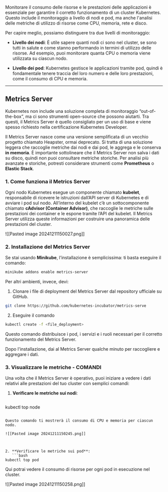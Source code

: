 Monitorare il consumo delle risorse e le prestazioni delle applicazioni è essenziale per garantire il corretto funzionamento di un cluster Kubernetes. Questo include il monitoraggio a livello di nodi e pod, ma anche l'analisi delle metriche di utilizzo di risorse come CPU, memoria, rete e disco.

Per capire meglio, possiamo distinguere tra due livelli di monitoraggio:

- **Livello dei nodi**: È utile sapere quanti nodi ci sono nel cluster, se sono tutti in salute e come stanno performando in termini di utilizzo delle risorse. Ad esempio, puoi monitorare quanta CPU o memoria viene utilizzata su ciascun nodo.

- **Livello dei pod**: Kubernetes gestisce le applicazioni tramite pod, quindi è fondamentale tenere traccia del loro numero e delle loro prestazioni, come il consumo di CPU e memoria.


***
## Metrics Server

Kubernetes non include una soluzione completa di monitoraggio “out-of-the-box”, ma ci sono strumenti open-source che possono aiutarti. Tra questi, il Metrics Server è quello consigliato per un uso di base e viene spesso richiesto nella certificazione Kubernetes Developer.

Il Metrics Server nasce come una versione semplificata di un vecchio progetto chiamato Heapster, ormai deprecato. Si tratta di una soluzione leggera che raccoglie metriche dai nodi e dai pod, le aggrega e le conserva **in memoria**. È importante sottolineare che il Metrics Server non salva i dati su disco, quindi non puoi consultare metriche storiche. Per analisi più avanzate e storiche, potresti considerare strumenti come **Prometheus** o **Elastic Stack**.


### 1. Come funziona il Metrics Server
Ogni nodo Kubernetes esegue un componente chiamato **kubelet**, responsabile di ricevere le istruzioni dall’API server di Kubernetes e di avviare i pod sul nodo. All’interno del kubelet c’è un sottocomponente chiamato **cAdvisor (Container Advisor)**, che raccoglie le metriche sulle prestazioni dei container e le espone tramite l’API del kubelet. Il Metrics Server utilizza queste informazioni per costruire una panoramica delle prestazioni del cluster.

![[Pasted image 20241211150027.png]]


### 2.  Installazione del Metrics Server
Se stai usando **Minikube**, l’installazione è semplicissima: ti basta eseguire il comando:

```bash
minikube addons enable metrics-server
```


Per altri ambienti, invece, devi:
1. Clonare i file di deployment del Metrics Server dal repository ufficiale su GitHub.

```bash
git clone https://github.com/kubernetes-incubator/metrics-serve
```

2. Eseguire il comando

```bash
kubectl create -f <file_deployment>
```

Questo comando distribuisce i pod, i servizi e i ruoli necessari per il corretto funzionamento del Metrics Server.

Dopo l'installazione, dai al Metrics Server qualche minuto per raccogliere e aggregare i dati.



### 3. Visualizzare le metriche - COMANDI
Una volta che il Metrics Server è operativo, puoi iniziare a vedere i dati relativi alle prestazioni del tuo cluster con semplici comandi:


1. **Verificare le metriche sui nodi**:   
   ```bash
kubectl top node
```

Questo comando ti mostrerà il consumo di CPU e memoria per ciascun nodo.

![[Pasted image 20241211150245.png]]



2. **Verificare le metriche sui pod**:   
   ```bash
kubectl top pod
```

Qui potrai vedere il consumo di risorse per ogni pod in esecuzione nel cluster.

![[Pasted image 20241211150258.png]]